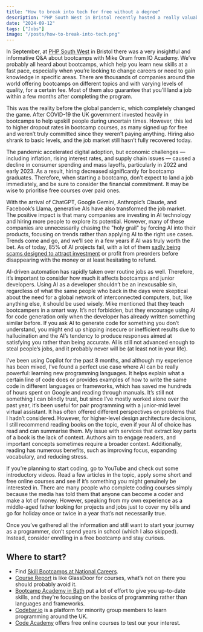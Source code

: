 ```yaml
---
title: "How to break into tech for free without a degree"
description: "PHP South West in Bristol recently hosted a really valuable Q&A, offering insights into the changing dynamics of bootcamps in today’s job market. Spoiler alert: there is still value in learning coding today, despite the dominance of AI."
date: "2024-09-12"
tags: ["Jobs"]
image: "/posts/how-to-break-into-tech.png"
---
```

In September, at [PHP South West](https://www.meetup.com/php-sw/) in Bristol there was a very insightful and informative Q&A about bootcamps with Mike Oram from IO Academy. We’ve probably all heard about bootcamps, which help you learn new skills at a fast pace, especially when you’re looking to change careers or need to gain knowledge in specific areas. There are thousands of companies around the world offering bootcamps on different topics and with varying levels of quality, for a certain fee. Most of them also guarantee that you’ll land a job within a few months after completing the program.

This was the reality before the global pandemic, which completely changed the game. After COVID-19 the UK government invested heavily in bootcamps to help upskill people during uncertain times. However, this led to higher dropout rates in bootcamp courses, as many signed up for free and weren’t truly committed since they weren’t paying anything. Hiring also shrank to basic levels, and the job market still hasn’t fully recovered today.

The pandemic accelerated digital adoption, but economic challenges — including inflation, rising interest rates, and supply chain issues — caused a decline in consumer spending and mass layoffs, particularly in 2022 and early 2023. As a result, hiring decreased significantly for bootcamp graduates. Therefore, when starting a bootcamp, don’t expect to land a job immediately, and be sure to consider the financial commitment. It may be wise to prioritise free courses over paid ones.

With the arrival of ChatGPT, Google Gemini, Anthropic’s Claude, and Facebook’s Llama, generative AIs have also transformed the job market. The positive impact is that many companies are investing in AI technology and hiring more people to explore its potential. However, many of these companies are unnecessarily chasing the "holy grail" by forcing AI into their products, focusing on trends rather than applying AI to the right use cases. Trends come and go, and we’ll see in a few years if AI was truly worth the bet. As of today, 85% of AI projects fail, with a lot of them [sadly being scams designed to attract investment](https://www.youtube.com/watch?v=d7DtiMzMBdU) or profit from preorders before disappearing with the money or at least hesitating to refund.

AI-driven automation has rapidly taken over routine jobs as well. Therefore, it’s important to consider how much it affects bootcamps and junior developers. Using AI as a developer shouldn’t be an inexcusable sin, regardless of what the same people who back in the days were skeptical about the need for a global network of interconnected computers, but, like anything else, it should be used wisely. Mike mentioned that they teach bootcampers in a smart way. It’s not forbidden, but they encourage using AI for code generation only when the developer has already written something similar before. If you ask AI to generate code for something you don’t understand, you might end up shipping insecure or inefficient results due to hallucination and the AI’s tendency to produce responses aimed at satisfying you rather than being accurate. AI is still not advanced enough to steal people’s jobs, and it probably never will be (at least not in your life).

I’ve been using Copilot for the past 8 months, and although my experience has been mixed, I’ve found a perfect use case where AI can be really powerful: learning new programming languages. It helps explain what a certain line of code does or provides examples of how to write the same code in different languages or frameworks, which has saved me hundreds of hours spent on Google and reading through manuals. It’s still not something I can blindly trust, but since I’ve mostly worked alone over the past year, it’s been useful for pair programming with a junior-mid level virtual assistant. It has often offered different perspectives on problems that I hadn’t considered. However, for higher-level design architecture decisions, I still recommend reading books on the topic, even if your AI of choice has read and can summarise them. My issue with services that extract key parts of a book is the lack of context. Authors aim to engage readers, and important concepts sometimes require a broader context. Additionally, reading has numerous benefits, such as improving focus, expanding vocabulary, and reducing stress.

If you’re planning to start coding, go to YouTube and check out some introductory videos. Read a few articles in the topic, apply some short and free online courses and see if it’s something you might genuinely be interested in. There are many people who complete coding courses simply because the media has told them that anyone can become a coder and make a lot of money. However, speaking from my own experience as a middle-aged father looking for projects and jobs just to cover my bills and go for holiday once or twice in a year that’s not necessarily true.

Once you’ve gathered all the information and still want to start your journey as a programmer, don’t spend years in school (which I also skipped). Instead, consider enrolling in a free bootcamp and stay curious.

## Where to start?

- Find [Skill Bootcamps at National Careers](https://nationalcareers.service.gov.uk/find-a-course/page?courseType=Skills%20Bootcamp&sectors=7).
- [Course Report](https://www.coursereport.com) is like GlassDoor for courses, what’s not on there you should probably avoid it. 
- [Bootcamp Academy in Bath](https://io-academy.uk) put a lot of effort to give you up-to-date skills, and they're focusing on the basics of programming rather than languages and frameworks.
- [Codebar.io](https://codebar.io) is a platform for minority group members to learn programming around the UK.
- [Code Academy](https://www.codecademy.com) offers free online courses to test our your interest.